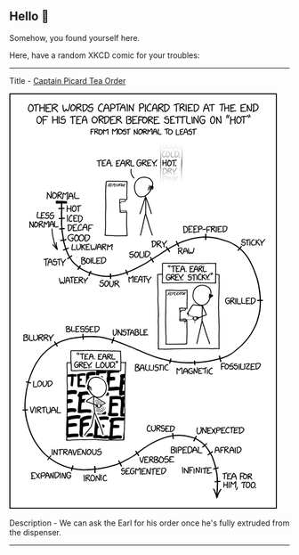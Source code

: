 ## Hello 👀

Somehow, you found yourself here.

Here, have a random XKCD comic for your troubles:

-----------------------------------

Title - [Captain Picard Tea Order](https://xkcd.com/2570)

![Captain Picard Tea Order](./random_comic.png)

Description - We can ask the Earl for his order once he's fully extruded from the dispenser.

-----------------------------------